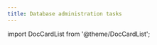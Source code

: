 ```yaml
---
title: Database administration tasks
---
```


import DocCardList from '@theme/DocCardList';

<DocCardList />
